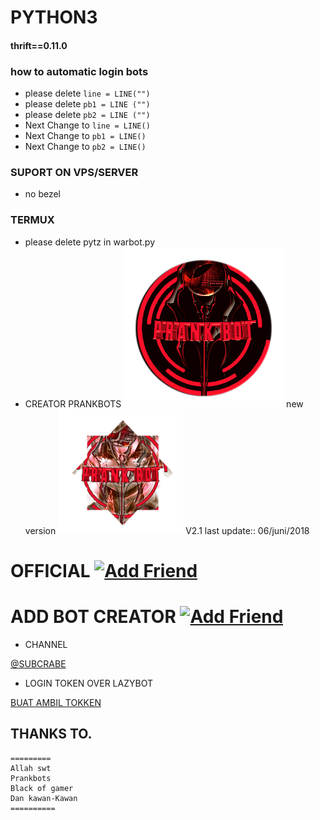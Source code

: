 # PYTHON3
#### thrift==0.11.0
### how to automatic login bots
- please delete ` line = LINE("") `
- please delete ` pb1 = LINE ("") `
- please delete ` pb2 = LINE ("") `
- Next Change to ` line = LINE() `
- Next Change to ` pb1 = LINE() `
- Next Change to ` pb2 = LINE() `

### SUPORT ON VPS/SERVER
- no bezel
### TERMUX
- please delete pytz in warbot.py
- CREATOR PRANKBOTS
![Prankbots](gnb_ic_linenews_normal.png) new version ![Prankbots](bgpassnumber.png)
V2.1 last update::
06/juni/2018
# OFFICIAL <a href="https://line.me/R/ti/p/%40gnh2780p"><img height="36" border="0" alt="Add Friend" src="https://scdn.line-apps.com/n/line_add_friends/btn/en.png"></a>

# ADD BOT CREATOR <a href="https://line.me/R/ti/p/~adiputra.95"><img height="36" border="0" alt="Add Friend" src="https://scdn.line-apps.com/n/line_add_friends/btn/en.png"></a>
- CHANNEL

[@SUBCRABE](https://www.youtube.com/channel/UCycBrqSWEHdk-slnhUmGWiQ)
- LOGIN TOKEN OVER LAZYBOT

[BUAT AMBIL TOKKEN](https://boteater.com/sniff/)

## THANKS TO.
```
=========
Allah swt
Prankbots
Black of gamer
Dan kawan-Kawan
==========
```
